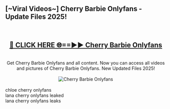 <h2>[~Viral Videos~] Cherry Barbie Onlyfans - Update Files 2025!</h2>
<br>
<div align="center">
<h2><a href="https://betterlinks.top/A2PfLJ" rel="nofollow">🔴 CLICK HERE 🌐==►► Cherry Barbie Onlyfans</a></h2>
<br>
Get Cherry Barbie Onlyfans and all content. Now you can access all videos and pictures of Cherry Barbie Onlyfans. New Updated Files 2025!
<br>
<br>
<a href="https://betterlinks.top/A2PfLJ" rel="nofollow" data-target="animated-image.originalLink"><img src="https://i.ibb.co.com/WyWwxjT/player-gif2.gif" alt="Cherry Barbie Onlyfans" style="max-width: 100%; display: inline-block;" data-target="animated-image.originalImage"></a>
</div>
<br>
chloe cherry onlyfans<br>
lana cherry onlyfans leaked<br>
lana cherry onlyfans leaks